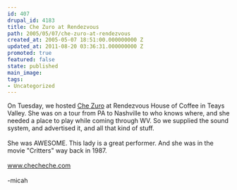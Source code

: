 ```yaml
---
id: 407
drupal_id: 4183
title: Che Zuro at Rendezvous
path: 2005/05/07/che-zuro-at-rendezvous
created_at: 2005-05-07 18:51:00.000000000 Z
updated_at: 2011-08-20 03:36:31.000000000 Z
promoted: true
featured: false
state: published
main_image: 
tags:
- Uncategorized
---
```

On Tuesday, we hosted <a href="http://www.checheche.com/">Che Zuro</a> at Rendezvous House of Coffee in Teays Valley. She was on a tour from PA to Nashville to who knows where, and she needed a place to play while coming through WV. So we supplied the sound system, and advertised it, and all that kind of stuff.<br /><br />She was AWESOME. This lady is a great performer. And she was in the movie "Critters" way back in 1987.<br /><br /><a href="http://www.checheche.com/">www.checheche.com</a><br /><br />-micah
